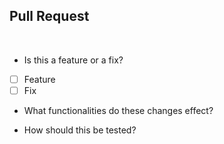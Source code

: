 ## Pull Request
<br>

* Is this a feature or a fix?
- [ ] Feature 
- [ ] Fix

* What functionalities do these changes effect?


* How should this be tested?


